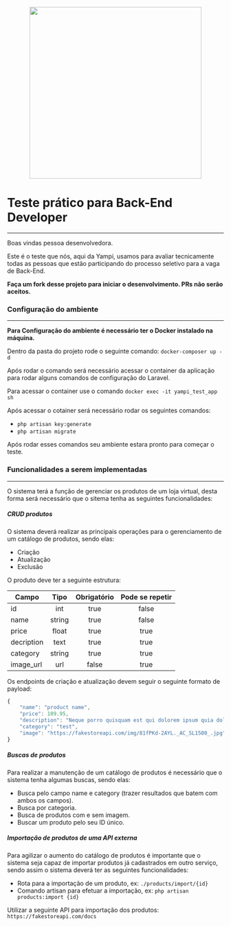 <p align="center"><a href="https://yampi.com.br" target="_blank"><img src="https://icons.yampi.me/svg/brand-yampi.svg" width="400"></a></p>

# Teste prático para Back-End Developer
***

Boas vindas pessoa desenvolvedora.

Este é o teste que nós, aqui da Yampi, usamos para avaliar tecnicamente todas as pessoas que estão participando do processo seletivo para a vaga de Back-End.

**Faça um fork desse projeto para iniciar o desenvolvimento. PRs não serão aceitos.**

### Configuração do ambiente
***

**Para Configuração do ambiente é necessário ter o Docker instalado na máquina.**

Dentro da pasta do projeto rode o seguinte comando: `docker-composer up -d`

Após rodar o comando será necessário acessar o container da aplicação para rodar alguns comandos de configuração do Laravel.

Para acessar o container use o comando `docker exec -it yampi_test_app sh`

Após acessar o cotainer será necessário rodar os seguintes comandos:

- `php artisan key:generate`
- `php artisan migrate`

Após rodar esses comandos seu ambiente estara pronto para começar o teste.


### Funcionalidades a serem implementadas
***

O sistema terá a função de gerenciar os produtos de um loja virtual, desta forma será necessário que o sitema tenha as seguintes funcionalidades:

##### CRUD produtos

O sistema deverá realizar as principais operações para o gerenciamento de um catálogo de produtos, sendo elas:
- Criação
- Atualização
- Exclusão

O produto deve ter a seguinte estrutura:

Campo       | Tipo      | Obrigatório   | Pode se repetir
----------- | :------:  | :------:      | :------:
id          | int       | true          | false
name        | string    | true          | false        
price       | float     | true          | true
decription  | text      | true          | true
category    | string    | true          | true
image_url   | url       | false         | true

Os endpoints de criação e atualização devem seguir o seguinte formato de payload:
~~~javascript
{
    "name": "product name",
    "price": 109.95,
    "description": "Neque porro quisquam est qui dolorem ipsum quia dolor sit amet, consectetur, adipisci velit...",
    "category": "test",
    "image": "https://fakestoreapi.com/img/81fPKd-2AYL._AC_SL1500_.jpg"
}
~~~

##### Buscas de produtos

Para realizar a manutenção de um catálogo de produtos é necessário que o sistema tenha algumas buscas, sendo elas:

- Busca pelo campo name e category (trazer resultados que batem com ambos os campos).
- Busca por categoria.
- Busca de produtos com e sem imagem.
- Buscar um produto pelo seu ID único.

##### Importação de produtos de uma API externa

Para agilizar o aumento do catálogo de produtos é importante que o sistema seja capaz de importar produtos já cadastrados em outro serviço, sendo assim o sistema deverá ter as seguintes funcionalidades:

- Rota para a importação de um produto, ex: `./products/import/{id}`
- Comando artisan para efetuar a importação, ex: `php artisan products:import {id}`

Utilizar a seguinte API para importação dos produtos: `https://fakestoreapi.com/docs`

